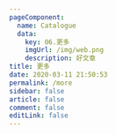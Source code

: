 ```yaml
---
pageComponent: 
  name: Catalogue
  data: 
    key: 06.更多
    imgUrl: /img/web.png
    description: 好文章
title: 更多
date: 2020-03-11 21:50:53
permalink: /more
sidebar: false
article: false
comment: false
editLink: false
---
```


